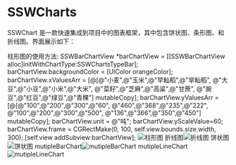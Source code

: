 # SSWCharts
SSWChart 是一款快速集成到项目中的图表框架，其中包含饼状图、条形图、和折线图。界面展示如下：

柱形图的使用方法:
SSWBarChartView   *barChartView = [[SSWBarChartView alloc]initWithChartType:SSWChartsTypeBar];
barChartView.backgroundColor = [UIColor orangeColor];
barChartView.xValuesArr = [@[@"小麦",@"玉米",@"早籼稻",@"旱籼稻",
                                 @"大豆",@"小豆",@"小米",@"大米",
                                 @"菜籽",@"芝麻",@"高粱",@"甘蔗",
                                 @"豌豆",@"红豆",@"绿豆",@"青稞"] mutableCopy];
barChartView.yValuesArr = [@[@"100",@"200",@"300",@"60",
                                 @"460",@"368",@"235",@"222",
                                 @"100",@"200",@"300",@"500",
                                 @"136",@"366",@"350",@"450"] mutableCopy];
barChartView.unit = @"吨";
barChartView.yScaleValue=60;
barChartView.frame = CGRectMake(0, 100, self.view.bounds.size.width, 300);
[self.view addSubview:barChartView];
![柱形图](https://raw.githubusercontent.com/wsslxt/SSWCharts/master/images/barChart.png)
折线图![折线图](https://raw.githubusercontent.com/wsslxt/SSWCharts/master/images/lineChart.png)
饼状图![饼状图](https://raw.githubusercontent.com/wsslxt/SSWCharts/master/images/pieChart.png)
mutipleBarChart![mutipleBarChart](https://raw.githubusercontent.com/wsslxt/SSWCharts/master/images/mutipleBar.png)
mutipleLineChart![mutipleLineChart](https://raw.githubusercontent.com/wsslxt/SSWCharts/master/images/mutipleLine.png)
